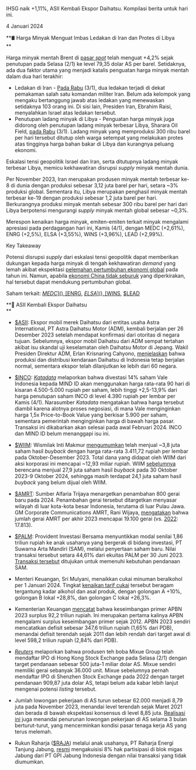 IHSG naik +1,11%, ASII Kembali Ekspor Daihatsu. Kompilasi berita untuk hari ini.

4 Januari 2024

**🛢 Harga Minyak Menguat Imbas Ledakan di Iran dan Protes di Libya  
**

Harga minyak mentah Brent di [pasar _spot_](https://www.investing.com/currencies/xbr-usd-historical-data) telah menguat +4,2% sejak penutupan pada Selasa (2/1) ke level 79,35 dolar AS per barel. Setidaknya, ada dua faktor utama yang menjadi katalis penguatan harga minyak mentah dalam dua hari terakhir:

- Ledakan di Iran - [Pada Rabu](https://edition.cnn.com/2024/01/03/middleeast/iran-explosions-soleimani-ceremony-intl/index.html) (3/1), dua ledakan terjadi di dekat pemakaman salah satu komandan militer Iran. Belum ada kelompok yang mengaku bertanggung jawab atas ledakan yang menewaskan setidaknya 103 orang ini. Di sisi lain, Presiden Iran, Ebrahim Raisi, menyalahkan Israel atas ledakan tersebut.
- Penutupan ladang minyak di Libya - Penguatan harga minyak juga didorong oleh penutupan ladang minyak terbesar Libya, Sharara Oil Field, [pada Rabu](https://www.reuters.com/markets/commodities/output-libyas-sharara-oilfield-hit-by-protests-engineers-2024-01-03/) (3/1). Ladang minyak yang memproduksi 300 ribu barel per hari tersebut ditutup oleh warga setempat yang melakukan protes atas tingginya harga bahan bakar di Libya dan kurangnya peluang ekonomi.

Eskalasi tensi geopolitik Israel dan Iran, serta ditutupnya ladang minyak terbesar Libya, memicu kekhawatiran disrupsi _supply_ minyak mentah dunia.

Per November 2023, Iran merupakan produsen minyak mentah terbesar ke-8 di dunia dengan produksi sebesar 3,12 juta barel per hari, setara ~3% produksi global. Sementara itu, Libya merupakan penghasil minyak mentah terbesar ke-19 dengan produksi sebesar 1,2 juta barel per hari. Berkurangnya produksi minyak mentah sebesar 300 ribu barel per hari dari Libya berpotensi mengurangi _supply_ minyak mentah global sebesar ~0,3%.

Merespon kenaikan harga minyak, emiten-emiten terkait minyak mengalami apresiasi pada perdagangan hari ini, Kamis (4/1), dengan MEDC (+2,61%), ENRG (+2,5%), ELSA (+3,55%), WINS (+3,96%), LEAD (+2,99%).

Key Takeaway

Potensi disrupsi _supply_ dari eskalasi tensi geopolitik dapat memberikan dukungan kepada harga minyak di tengah kekhawatiran _demand_ yang lemah akibat ekspektasi [pelemahan pertumbuhan ekonomi global](https://www.oecd.org/newsroom/economic-outlook-a-mild-slowdown-in-2024-and-slightly-improved-growth-in-2025.htm) pada tahun ini. Namun, apabila [ekonomi China tidak seburuk](https://asia.nikkei.com/Economy/China-economists-expect-slower-4.6-growth-in-2024#:~:text=The%20economists'%20average%20prediction%20for,to%20the%20COVID%2D19%20pandemic) yang diperkirakan, hal tersebut dapat mendukung pertumbuhan global.

Saham terkait: [$MEDC](), [$ENRG](), [$ELSA](), [$WINS](), [$LEAD]()

**🚗 ASII Kembali Ekspor Daihatsu  
**

- [$ASII](): Ekspor mobil merek Daihatsu dari entitas usaha Astra International, PT Astra Daihatsu Motor (ADM), kembali berjalan per 26 Desember 2023 setelah mendapat konfirmasi dari otoritas di negara tujuan. Sebelumnya, ekspor mobil Daihatsu dari ADM sempat tertahan akibat isu skandal uji keselamatan oleh Daihatsu Motor di Jepang. Wakil Presiden Direktur ADM, Erlan Krisnaring Cahyono, [menjelaskan](https://www.idx.co.id/StaticData/NewsAndAnnouncement/ANNOUNCEMENTSTOCK/From_EREP/202401/9359793c93_c1df0596ad.pdf) bahwa produksi dan distribusi kendaraan Daihatsu di Indonesia tetap berjalan normal, sementara ekspor telah dilanjutkan ke lebih dari 60 negara.
- [$INCO](): _[Katadata](https://katadata.co.id/lonaolavia/finansial/65953b36a76fa/rumor-pasar-divestasi-vale-dikabarkan-di-rp-4500-5000-per-saham)_ melaporkan bahwa divestasi 14% saham Vale Indonesia kepada MIND ID akan menggunakan harga rata-rata 90 hari di kisaran 4.500-5.000 rupiah per saham, lebih tinggi +2,5-13,9% dari harga penutupan saham INCO di level 4.390 rupiah per lembar per Kamis (4/1). Narasumber _Katadata_ mengatakan bahwa harga tersebut diambil karena alotnya proses negosiasi, di mana Vale menginginkan harga 1,5x Price-to-Book Value yang berkisar 5.900 per saham, sementara pemerintah menginginkan harga di bawah harga pasar. Transaksi ini dikabarkan akan selesai pada awal Februari 2024. INCO dan MIND ID belum menanggapi isu ini.
- [$WIIM](): Wismilak Inti Makmur [mengumumkan](https://www.idx.co.id/StaticData/NewsAndAnnouncement/ANNOUNCEMENTSTOCK/From_EREP/202401/2a0515a235_570ce63ed2.pdf) telah menjual ~3,8 juta saham hasil _buyback_ dengan harga rata-rata 3.411,72 rupiah per lembar pada Oktober-Desember 2023. Total dana yang didapat oleh WIIM dari aksi korporasi ini mencapai ~12,93 miliar rupiah. WIIM [sebelumnya](https://www.idx.co.id/StaticData/NewsAndAnnouncement/ANNOUNCEMENTSTOCK/From_EREP/202310/51b1a8937d_86a8f9a018.pdf) berencana menjual 27,9 juta saham hasil _buyback_ pada 30 Oktober 2023-9 Oktober 2024, sehingga masih terdapat 24,1 juta saham hasil _buyback_ yang belum dijual oleh WIIM.
- [$AMRT](): Sumber Alfaria Trijaya menargetkan penambahan 800 gerai baru pada 2024. Penambahan gerai tersebut ditargetkan menyasar wilayah di luar kota-kota besar Indonesia, terutama di luar Pulau Jawa. GM Corporate Communications AMRT, Rani Wijaya, [mengatakan](https://insight.kontan.co.id/news/sumber-alfaria-trijaya-amrt-tambah-800-gerai-tahun-ini) bahwa jumlah gerai AMRT per akhir 2023 mencapai 19.100 gerai (vs. [2022](https://alfamart.co.id/tentang-perusahaan/sejarah#:~:text=17.813%20gerai%20Perseroan%20beroperasi): 17.813).
- [$PALM](): Provident Investasi Bersama menyuntikkan modal senilai 1,86 triliun rupiah ke anak usahanya yang bergerak di bidang investasi, PT Suwarna Arta Mandiri (SAM), melalui penyertaan saham baru. Nilai transaksi tersebut setara 44,61% dari ekuitas PALM per 30 Juni 2023. [Transaksi tersebut](https://www.idx.co.id/StaticData/NewsAndAnnouncement/ANNOUNCEMENTSTOCK/From_EREP/202401/b002bfabd9_9a24089b77.pdf) ditujukan untuk memenuhi kebutuhan pendanaan SAM.

- Menteri Keuangan, Sri Mulyani, menaikkan cukai minuman beralkohol per 1 Januari 2024. Tingkat [kenaikan tarif cukai](https://www.cnnindonesia.com/ekonomi/20240104094012-532-1045095/sri-mulyani-naikkan-tarif-cukai-minuman-alkohol-mulai-1-januari-2024) tersebut beragam tergantung kadar alkohol dan asal produk, dengan golongan A +10%, golongan B lokal +28,8%, dan golongan C lokal +26,3%.
- Kementerian Keuangan [mencatat](https://www.kompas.id/baca/ekonomi/2024/01/02/rapor-apbn-2023-hijau-pemerintah-tidak-lagi-berutang-untuk-bayar-utang) bahwa keseimbangan primer APBN 2023 surplus 92,2 triliun rupiah. Ini merupakan pertama kalinya APBN mengalami surplus keseimbangan primer sejak 2012. APBN 2023 sendiri mencatatkan defisit sebesar 347,6 triliun rupiah (1,65% dari PDB), menandai defisit terendah sejak 2011 dan lebih rendah dari target awal di level 598,2 triliun rupiah (2,84% dari PDB).
- _[Reuters](https://www.reuters.com/markets/deals/chinas-largest-bubble-tea-makers-mixue-guming-apply-hong-kong-ipo-2024-01-03/)_ melaporkan bahwa produsen teh boba Mixue Group telah mendaftar IPO di Hong Kong Stock Exchange pada Selasa (2/1) dengan target pendanaan sebesar 500 juta-1 miliar dolar AS. Mixue sendiri memiliki gerai sebanyak 36.000 unit. Mixue sebelumnya pernah mendaftar IPO di Shenzhen Stock Exchange pada 2022 dengan target pendanaan 909,87 juta dolar AS, tetapi belum ada kabar lebih lanjut mengenai potensi _listing_ tersebut.
- Jumlah lowongan pekerjaan di AS turun sebesar 62.000 menjadi 8,79 juta pada November 2023, menandai level terendah sejak Maret 2021 dan berada di bawah ekspektasi konsensus di level 8,85 juta. [Realisasi ini](https://www.bls.gov/news.release/jolts.a.htm) juga menandai penurunan lowongan pekerjaan di AS selama 3 bulan berturut-turut, yang mencerminkan kondisi pasar tenaga kerja AS yang terus melemah.
- Rukun Raharja ([$RAJA]()) melalui anak usahanya, PT Raharja Energi Tanjung Jabung, [resmi](https://www.idx.co.id/StaticData/NewsAndAnnouncement/ANNOUNCEMENTSTOCK/From_EREP/202401/ffa420f492_8fff603dbb.pdf) mengakuisisi 8% hak partisipasi di blok migas Jabung dari PT GPI Jabung Indonesia dengan nilai transaksi yang tidak diumumkan.
